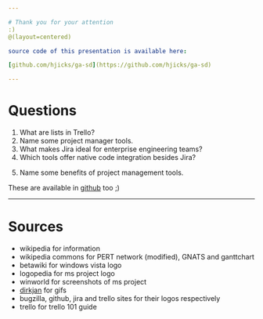 ```yaml
---

# Thank you for your attention
:)
@(layout=centered)

source code of this presentation is available here:

[github.com/hjicks/ga-sd](https://github.com/hjicks/ga-sd)

---
```

# Questions

1. What are lists in Trello?  <!-- refers to 41-intro.md -->
2. Name some project manager tools. <!--referes to 10-history.md -->
3. What makes Jira ideal for enterprise engineering teams? <!-- refers to 22-features-jira.md --->
4. Which tools offer native code integration besides Jira? <!--refers to 30-compersion.md --> 
<!-- answer 4 : 
"Which tools offer native code integration besides Jira?"
✅ GitHub & GitLab – Both provide native code + issue tracking in one platform (e.g., GitHub’s built-in editor, GitLab’s web IDE).
❌ Trello – No native integration; relies on Power-Ups for basic repo links.
🔗 Jira – Deep links to repos (GitHub/GitLab/Bitbucket) but isn’t "native."
-->
5. Name some benefits of project management tools.

These are available in [github](https://github.com/hjicks/ga-sd/issues/6) too ;)

---
# Sources

- wikipedia for information
- wikipedia commons for PERT network (modified), GNATS and ganttchart
- betawiki for windows vista logo
- logopedia for ms project logo
- winworld for screenshots of ms project
- [dirkjan](https://dirkjan.co/) for gifs
- bugzilla, github, jira and trello sites for their logos respectively
- trello for trello 101 guide
